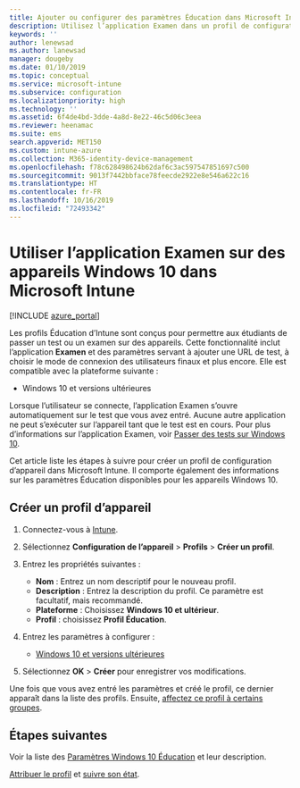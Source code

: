 ```yaml
---
title: Ajouter ou configurer des paramètres Éducation dans Microsoft Intune – Azure | Microsoft Docs
description: Utilisez l’application Examen dans un profil de configuration d’appareil sur des appareils Windows 10 (et versions ultérieures) dans Microsoft Intune. Créez un profil de configuration avec les paramètres Éducation et entrez une URL de test d’application, choisissez le mode de connexion des utilisateurs, surveillez l’écran pendant le test et autorisez ou empêchez les suggestions de texte pendant le test.
keywords: ''
author: lenewsad
ms.author: lanewsad
manager: dougeby
ms.date: 01/10/2019
ms.topic: conceptual
ms.service: microsoft-intune
ms.subservice: configuration
ms.localizationpriority: high
ms.technology: ''
ms.assetid: 6f4de4bd-3dde-4a8d-8e22-46c5d06c3eea
ms.reviewer: heenamac
ms.suite: ems
search.appverid: MET150
ms.custom: intune-azure
ms.collection: M365-identity-device-management
ms.openlocfilehash: f78c628498624b62daf6c3ac597547851697c500
ms.sourcegitcommit: 9013f7442bbface78feecde2922e8e546a622c16
ms.translationtype: HT
ms.contentlocale: fr-FR
ms.lasthandoff: 10/16/2019
ms.locfileid: "72493342"
---
```

# <a name="use-the-take-a-test-app-on-windows-10-devices-in-microsoft-intune"></a>Utiliser l’application Examen sur des appareils Windows 10 dans Microsoft Intune

[!INCLUDE [azure_portal](../includes/azure_portal.md)]

Les profils Éducation d’Intune sont conçus pour permettre aux étudiants de passer un test ou un examen sur des appareils. Cette fonctionnalité inclut l’application **Examen** et des paramètres servant à ajouter une URL de test, à choisir le mode de connexion des utilisateurs finaux et plus encore. Elle est compatible avec la plateforme suivante :

- Windows 10 et versions ultérieures

Lorsque l’utilisateur se connecte, l’application Examen s’ouvre automatiquement sur le test que vous avez entré. Aucune autre application ne peut s’exécuter sur l’appareil tant que le test est en cours. Pour plus d’informations sur l’application Examen, voir [Passer des tests sur Windows 10](https://docs.microsoft.com/education/windows/take-tests-in-windows-10).

Cet article liste les étapes à suivre pour créer un profil de configuration d’appareil dans Microsoft Intune. Il comporte également des informations sur les paramètres Éducation disponibles pour les appareils Windows 10.

## <a name="create-a-device-profile"></a>Créer un profil d’appareil

1. Connectez-vous à [Intune](https://go.microsoft.com/fwlink/?linkid=2090973).
2. Sélectionnez **Configuration de l’appareil** > **Profils** > **Créer un profil**.
3. Entrez les propriétés suivantes :

    - **Nom** : Entrez un nom descriptif pour le nouveau profil.
    - **Description** : Entrez la description du profil. Ce paramètre est facultatif, mais recommandé.
    - **Plateforme** : Choisissez **Windows 10 et ultérieur**.
    - **Profil** : choisissez **Profil Éducation**.

4. Entrez les paramètres à configurer :

    - [Windows 10 et versions ultérieures](education-settings-windows.md)

5. Sélectionnez **OK** > **Créer** pour enregistrer vos modifications.

Une fois que vous avez entré les paramètres et créé le profil, ce dernier apparaît dans la liste des profils. Ensuite, [affectez ce profil à certains groupes](device-profile-assign.md).

## <a name="next-steps"></a>Étapes suivantes

Voir la liste des [Paramètres Windows 10 Éducation](education-settings-windows.md) et leur description.

[Attribuer le profil](device-profile-assign.md) et [suivre son état](device-profile-monitor.md).
